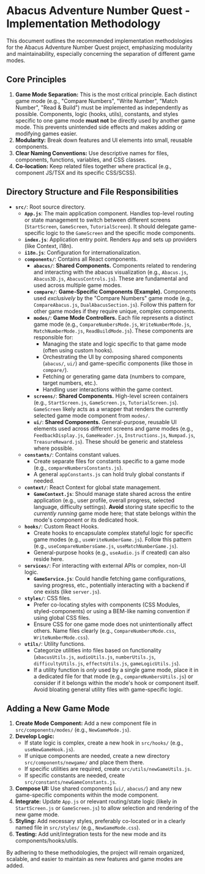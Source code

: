 # Abacus Adventure Number Quest - Implementation Methodology

This document outlines the recommended implementation methodologies for the Abacus Adventure Number Quest project, emphasizing modularity and maintainability, especially concerning the separation of different game modes.

## Core Principles

1.  **Game Mode Separation:** This is the most critical principle. Each distinct game mode (e.g., "Compare Numbers", "Write Number", "Match Number", "Read & Build") must be implemented as independently as possible. Components, logic (hooks, utils), constants, and styles specific to one game mode **must not** be directly used by another game mode. This prevents unintended side effects and makes adding or modifying games easier.
2.  **Modularity:** Break down features and UI elements into small, reusable components.
3.  **Clear Naming Conventions:** Use descriptive names for files, components, functions, variables, and CSS classes.
4.  **Co-location:** Keep related files together where practical (e.g., component JS/TSX and its specific CSS/SCSS).

## Directory Structure and File Responsibilities

*   **`src/`**: Root source directory.
    *   **`App.js`**: The main application component. Handles top-level routing or state management to switch between different screens (`StartScreen`, `GameScreen`, `TutorialScreen`). It should delegate game-specific logic to the `GameScreen` and the specific mode components.
    *   **`index.js`**: Application entry point. Renders `App` and sets up providers (like Context, i18n).
    *   **`i18n.js`**: Configuration for internationalization.
    *   **`components/`**: Contains all React components.
        *   **`abacus/`**: **Shared Components.** Components related to rendering and interacting with the abacus visualization (e.g., `Abacus.js`, `Abacus3D.js`, `AbacusControls.js`). These are fundamental and used across multiple game modes.
        *   **`compare/`**: **Game-Specific Components (Example).** Components used *exclusively* by the "Compare Numbers" game mode (e.g., `CompareAbacus.js`, `DualAbacusSection.js`). Follow this pattern for other game modes if they require unique, complex components.
        *   **`modes/`**: **Game Mode Controllers.** Each file represents a distinct game mode (e.g., `CompareNumbersMode.js`, `WriteNumberMode.js`, `MatchNumberMode.js`, `ReadBuildMode.js`). These components are responsible for:
            *   Managing the state and logic specific to that game mode (often using custom hooks).
            *   Orchestrating the UI by composing shared components (`abacus/`, `ui/`) and game-specific components (like those in `compare/`).
            *   Fetching or generating game data (numbers to compare, target numbers, etc.).
            *   Handling user interactions within the game context.
        *   **`screens/`**: **Shared Components.** High-level screen containers (e.g., `StartScreen.js`, `GameScreen.js`, `TutorialScreen.js`). `GameScreen` likely acts as a wrapper that renders the currently selected game mode component from `modes/`.
        *   **`ui/`**: **Shared Components.** General-purpose, reusable UI elements used across different screens and game modes (e.g., `FeedbackDisplay.js`, `GameHeader.js`, `Instructions.js`, `Numpad.js`, `TreasureReward.js`). These should be generic and stateless where possible.
    *   **`constants/`**: Contains constant values.
        *   Create separate files for constants specific to a game mode (e.g., `compareNumbersConstants.js`).
        *   A general `appConstants.js` can hold truly global constants if needed.
    *   **`context/`**: React Context for global state management.
        *   **`GameContext.js`**: Should manage state shared across the entire application (e.g., user profile, overall progress, selected language, difficulty settings). **Avoid** storing state specific to the *currently running* game mode here; that state belongs within the mode's component or its dedicated hook.
    *   **`hooks/`**: Custom React Hooks.
        *   Create hooks to encapsulate complex stateful logic for specific game modes (e.g., `useWriteNumberGame.js`). Follow this pattern (e.g., `useCompareNumbersGame.js`, `useMatchNumberGame.js`).
        *   General-purpose hooks (e.g., `useAudio.js` if created) can also reside here.
    *   **`services/`**: For interacting with external APIs or complex, non-UI logic.
        *   **`GameService.js`**: Could handle fetching game configurations, saving progress, etc., potentially interacting with a backend if one exists (like `server.js`).
    *   **`styles/`**: CSS files.
        *   Prefer co-locating styles with components (CSS Modules, styled-components) or using a BEM-like naming convention if using global CSS files.
        *   Ensure CSS for one game mode does not unintentionally affect others. Name files clearly (e.g., `CompareNumbersMode.css`, `WriteNumberMode.css`).
    *   **`utils/`**: Utility functions.
        *   Categorize utilities into files based on functionality (`abacusUtils.js`, `audioUtils.js`, `numberUtils.js`, `difficultyUtils.js`, `effectsUtils.js`, `gameLogicUtils.js`).
        *   If a utility function is *only* used by a single game mode, place it in a dedicated file for that mode (e.g., `compareNumbersUtils.js`) or consider if it belongs within the mode's hook or component itself. Avoid bloating general utility files with game-specific logic.

## Adding a New Game Mode

1.  **Create Mode Component:** Add a new component file in `src/components/modes/` (e.g., `NewGameMode.js`).
2.  **Develop Logic:**
    *   If state logic is complex, create a new hook in `src/hooks/` (e.g., `useNewGameHook.js`).
    *   If unique components are needed, create a new directory `src/components/newgame/` and place them there.
    *   If specific utilities are required, create `src/utils/newGameUtils.js`.
    *   If specific constants are needed, create `src/constants/newGameConstants.js`.
3.  **Compose UI:** Use shared components (`ui/`, `abacus/`) and any new game-specific components within the mode component.
4.  **Integrate:** Update `App.js` or relevant routing/state logic (likely in `StartScreen.js` or `GameScreen.js`) to allow selection and rendering of the new game mode.
5.  **Styling:** Add necessary styles, preferably co-located or in a clearly named file in `src/styles/` (e.g., `NewGameMode.css`).
6.  **Testing:** Add unit/integration tests for the new mode and its components/hooks/utils.

By adhering to these methodologies, the project will remain organized, scalable, and easier to maintain as new features and game modes are added.
